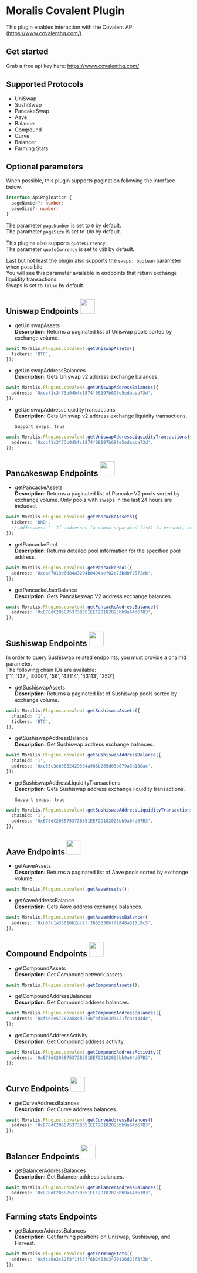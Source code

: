 # Moralis Covalent Plugin

This plugin enables interaction with the Covalent API (https://www.covalenthq.com/). <br>

## Get started

Grab a free api key here: https://www.covalenthq.com/

## Supported Protocols

- UniSwap
- SushiSwap
- PancakeSwap
- Aave
- Balancer
- Compound
- Curve
- Balancer
- Farming Stats

## Optional parameters

When possible, this plugin supports pagination following the interface below. <br>

```ts
interface ApiPagination {
  pageNumber?: number;
  pageSize?: number;
}
```

The parameter `pageNumber` is set to `0` by default. <br>
The parameter `pageSize` is set to `100` by default. <br>

This plugins also supports `quoteCurrency`. <br>
The parameter `quoteCurrency` is set to `USD` by default. <br>

Last but not least the plugin also supports the `swaps: boolean` parameter when possibile <br>
You will see this parameter available in endpoints that return exchange liquidity transactions. <br>
Swaps is set to `false` by default.

## Uniswap Endpoints <img src="https://upload.wikimedia.org/wikipedia/commons/thumb/e/e7/Uniswap_Logo.svg/1026px-Uniswap_Logo.svg.png" width="40"/>

- getUniswapAssets <br>
  <b>Description:</b> Returns a paginated list of Uniswap pools sorted by exchange volume.<br>

```ts
await Moralis.Plugins.covalent.getUniswapAssets({
  tickers: 'BTC',
});
```

- getUniswapAddressBalances <br>
  <b>Description:</b> Gets Uniswap v2 address exchange balances.<br>

```ts
await Moralis.Plugins.covalent.getUniswapAddressBalances({
  address: '0xccf1c3f73b04bfc1874f08197b69fe5edaaba73d',
});
```

- getUniswapAddressLiquidityTransactions <br>
  <b>Description:</b> Gets Uniswap v2 address exchange liquidity transactions.<br>

  `Support swaps: true`

```ts
await Moralis.Plugins.covalent.getUniswapAddressLiquidityTransactions({
  address: '0xccf1c3f73b04bfc1874f08197b69fe5edaaba73d',
});
```

## Pancakeswap Endpoints <img src="https://github.com/pancakeswap/pancake-frontend/blob/develop/public/logo.png?raw=true" width="40"/>

- getPancackeAssets <br>
  <b>Description:</b> Returns a paginated list of Pancake V2 pools sorted by exchange volume. Only pools with swaps in the last 24 hours are included.<br>

```ts
await Moralis.Plugins.covalent.getPancackeAssets({
  tickers: 'BNB',
  // addresses: '' If addresses (a comma separated list) is present, only return the pools that contain these contracts.
});
```

- getPancackePool <br>
  <b>Description:</b> Returns detailed pool information for the specified pool address.<br>

```ts
await Moralis.Plugins.covalent.getPancackePool({
  address: '0xcad7019d6d84a3294b0494aef02e73bd0f2572eb',
});
```

- getPancackeUserBalance <br>
  <b>Description:</b> Gets Pancakeswap V2 address exchange balances.<br>

```ts
await Moralis.Plugins.covalent.getPancackeAddressBalance({
  address: '0xE78dC206875373B351EEF2D182025bb9a64d67B3',
});
```

## Sushiswap Endpoints <img src="https://github.com/sushiswap/sushiswap-interface/blob/canary/public/logo.png?raw=true" width="40"/>

In order to query Sushiswap related endpoints, you must provide a chainId parameter. <br>
The following chain IDs are available: <br>
['1', '137', '80001', '56', '43114', '43113', '250']

- getSushiswapAssets <br>
  <b>Description:</b> Returns a paginated list of Sushiswap pools sorted by exchange volume.<br>

```ts
await Moralis.Plugins.covalent.getSushiswapAssets({
  chainId: '1',
  tickers: 'BTC',
});
```

- getSushiswapAddressBalance <br>
  <b>Description:</b> Get Sushiswap address exchange balances.<br>

```ts
await Moralis.Plugins.covalent.getSushiswapAddressBalance({
  chainId: '1',
  address: '0xe55c3e83852429334a986b265d03b879a3d188ac',
});
```

- getSushiswapAddressLiquidityTransactions <br>
  <b>Description:</b> Gets Sushiswap address exchange liquidity transactions.<br>

  `Support swaps: true`

```ts
await Moralis.Plugins.covalent.getSushiswapAddressLiquidityTransactions({
  chainId: '1',
  address: '0xE78dC206875373B351EEF2D182025bb9a64d67B3',
});
```

## Aave Endpoints <img src="https://raw.githubusercontent.com/aave/aave-ui/bf9b52643fdeefc53a6ebf179efd904d86505568/public/aave.svg" width="40"/>

- getAaveAssets <br>
  <b>Description:</b> Returns a paginated list of Aave pools sorted by exchange volume.<br>

```ts
await Moralis.Plugins.covalent.getAaveAssets();
```

- getAaveAddressBalance <br>
  <b>Description:</b> Gets Aave address exchange balances.<br>

```ts
await Moralis.Plugins.covalent.getAaveAddressBalance({
  address: '0xb53c1a33016b2dc2ff3653530bff1848a515c8c5',
});
```

## Compound Endpoints <img src="https://raw.githubusercontent.com/compound-finance/compound-components/9a9ff55e565baf434e4013d0de971557596c0613/src/public/assets/asset_COMP.svg" width="40"/>

- getCompoundAssets <br>
  <b>Description:</b> Get Compound network assets.<br>

```ts
await Moralis.Plugins.covalent.getCompoundAssets();
```

- getCompoundAddressBalances <br>
  <b>Description:</b> Get Compound address balances.<br>

```ts
await Moralis.Plugins.covalent.getCompoundAddressBalances({
  address: '0xf5dce57282a584d2746faf1593d3121fcac444dc',
});
```

- getCompoundAddressActivity <br>
  <b>Description:</b> Get Compound address activity.<br>

```ts
await Moralis.Plugins.covalent.getCompoundAddressActivity({
  address: '0xE78dC206875373B351EEF2D182025bb9a64d67B3',
});
```

## Curve Endpoints <img src="https://image.pngaaa.com/550/5986550-middle.png" width="40"/>

- getCurveAddressBalances <br>
  <b>Description:</b> Get Curve address balances.<br>

```ts
await Moralis.Plugins.covalent.getCurveAddressBalances({
  address: '0xE78dC206875373B351EEF2D182025bb9a64d67B3',
});
```

## Balancer Endpoints <img src="https://avatars.githubusercontent.com/u/48451921?s=200&v=4" width="40"/>

- getBalancerAddressBalances <br>
  <b>Description:</b> Get Balancer address balances.<br>

```ts
await Moralis.Plugins.covalent.getBalancerAddressBalances({
  address: '0xE78dC206875373B351EEF2D182025bb9a64d67B3',
});
```

## Farming stats Endpoints

- getBalancerAddressBalances <br>
  <b>Description:</b> Get farming positions on Uniswap, Sushiswap, and Harvest.<br>

```ts
await Moralis.Plugins.covalent.getFarmingStats({
  address: '0xfcade2c82f8f1f53ff6b2463c3470126d27f3f3b',
});
```
